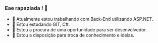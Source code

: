 ###  Eae rapaziada ! 👋

- 🔭 Atualmente estou trabalhando com Back-End utilizando ASP.NET.
- 🌱 Estou estudando GIT, C#.
- 👯 Estou a procura de uma oportunidade para ser desenvolvedor
- 💬 Estou a disposição para troca de conhecimento e ideias.

